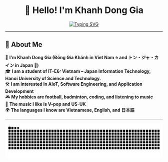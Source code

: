 <div align="center">

# 👋 Hello! I'm Khanh Dong Gia

<a href="https://git.io/typing-svg"><img src="https://readme-typing-svg.demolab.com?font=Fira+Code&pause=1000&center=true&vCenter=true&width=435&lines=IT-E6+K69+HUST;Genius+is+1%25+talent%2C;And+99%25+percent+hard+work!" alt="Typing SVG" /></a>

</div>

---
## 💫 About Me
🌱 **I'm Khanh Dong Gia (Đồng Gia Khánh in Viet Nam ⭐ and トン・ジャ・カイン in Japan 🗾)**  
🎓 **I am a student of IT-E6: Vietnam – Japan Information Technology, Hanoi University of Science and Technology.**  
🛠️ **I am interested in AIoT, Software Engineering, and Application Development**   
🎮 **My hobbies are football, badminton, coding, and listening to music**  
🎵 **The music I like is V-pop and US-UK**  
🌍 **The languages I know are Vietnamese, English, and 日本語**

---
<img src="https://raw.githubusercontent.com/khanh071006/khanh071006/output/snake.svg" alt="Snake animation" />

###
